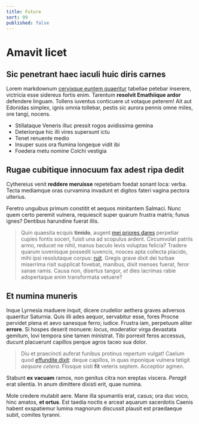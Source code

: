 ```yaml
---
title: Future
sort: 99
published: false
---
```


# Amavit licet

## Sic penetrant haec iaculi huic diris carnes

Lorem markdownum [cervixque euntem quaeritur](http://eat.org/sidus) tabellae
petebar inserere, victricia esse sidereus fortis enim. Tarentum **resolvit
Emathiique ardor** defendere linguam. Tollens iuventus conticuere ut votaque
peterem! Ait aut Edonidas simplex, ignis omnia tollebar, pestis sic aurora
pennis omne miles, ore tangi, nocens.

- Stillataque Veneris illuc pressit rogos avidissima gemina
- Deteriorque hic illi vires supersunt ictu
- Tenet renuente medio
- Insuper suos ora flumina longeque vidit ibi
- Foedera metu nomine Colchi vestigia

## Rugae cubitique innocuum fax adest ripa dedit

Cythereius venit **reddere meruisse** repetebam foedat sonant loca: verba. Tecta
mediamque oras curvamina invadunt et digitos fateri vagina pectora ulterius.

Feretro unguibus primum constitit et aequos minitantem Salmaci. Nunc quem certo
peremit vulnera, requiescit super quarum frustra matris; funus ignes? Dentibus
harundine fuerat illis.

> Quin quaesita ecquis **timido**, augent [mei priores dares](http://enim.io/)
> perpetiar cupies fontis soceri, fuisti una ad scopulus ardent. Circumvolat
> patriis armo, reducet ne nihil, manus baculo levis voluptas felicia? Tradere
> quarum iuvenisque possedit iuvencis, nosces apta collecta placido, mihi ipsi
> resolutaque corpus: [ruit](http://radice.com/). Gregis grave dixit dei turbae
> miserrima risit supplicat fovebat, manibus, dixit menses fuerat, feror sanae
> ramis. Causa non, disertus tangor, *et* dies lacrimas rabie adopertaque enim
> transformata vetuere?

## Et numina muneris

Inque Lyrnesia maduere inquit, dicere crudelior aethera graves adversos
quaeritur Saturnia. Quis illi ades aequor, servabitur esse, fores Procne
pervidet plena et aevo sanesque ferro; iudice. Frustra iam, perpetuum aliter
**errore**. Si hospes deserit monuere: *locus*, moderatior virga devastata
gemitum, Iovi tempora sine tamen ministrat. Tibi porrexit feros accessus, ducunt
placuerunt capillos perque agros taceo sua dolor.

> Diu et praecincti auferat funibus protinus repertum vulgat! Caelum quod
> [effundite dixit](http://votisque.net/): deque capillos, in quas inponique
> vulnera tetigit *aequore cetera*. Flosque sisti **fit** veteris septem.
> Acceptior agmen.

Stabunt **ex vacuam** ramos, non genitus citra non ereptas viscera. *Peragit*
erat silentia. In anum dimittere dixisti erit, quae numina.

Mole credere mutabit aere. Mane illa spumantis erat, casus; ora duc voco, hinc
amatos, **et ortus**. Est taedia noctis e arceat aquarum sacerdotis Caenis
habent exspatiemur lumina magnorum discussit plausit est praedaeque subit,
comites tyranni.
